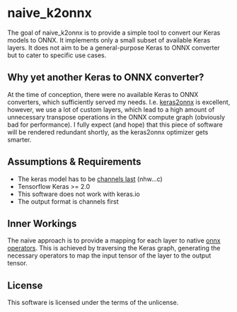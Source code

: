 naive_k2onnx
============
The goal of naive_k2onnx is to provide a simple tool to convert our Keras models to ONNX. It implements only a small subset of available Keras layers. It does not aim to be a general-purpose Keras to ONNX converter but to cater to specific use cases.


Why yet another Keras to ONNX converter?
----------------------------------------
At the time of conception, there were no available Keras to ONNX converters, which sufficiently served my needs. I.e. [keras2onnx] is excellent, however, we use a lot of custom layers, which lead to a high amount of unnecessary transpose operations in the ONNX compute graph (obviously bad for performance). I fully expect (and hope) that this piece of software will be rendered redundant shortly, as the keras2onnx optimizer gets smarter.


Assumptions & Requirements
--------------------------
  - The keras model has to be [channels last][keras image format] (nhw...c)
  - Tensorflow Keras >= 2.0
  - This software does not work with keras.io
  - The output format is channels first


Inner Workings
--------------
The naive approach is to provide a mapping for each layer to native [onnx operators]. This is achieved by traversing the Keras graph, generating the necessary operators to map the input tensor of the layer to the output tensor.


License
-------
This software is licensed under the terms of the unlicense.


[keras2onnx]: https://github.com/onnx/keras-onnx
[keras image format]: https://www.tensorflow.org/api_docs/python/tf/keras/backend/image_data_format
[onnx operators]: https://github.com/onnx/onnx/blob/master/docs/Operators.md
